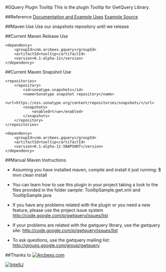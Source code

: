 #GQuery Plugin Tooltip
This is the plugin Tooltip for GwtQuery Library.

##Reference
[Documentation and Example Uses](http://arcbees.github.com/ArcBees-GQuery-Plugins/tooltip/)
[Example Source](https://github.com/ArcBees/ArcBees-GQuery-Plugins/tree/master/tooltip-sample/src/main/java/com/arcbees/gquery/tooltip/client)

##Maven Use
Use our snapshots repository until we release

##Current Maven Release Use
```
<dependency>
    <groupId>com.arcbees.gquery</groupId>
    <artifactId>tooltip</artifactId>
    <version>0.1-alpha-11</version>
</dependency>
```

##Current Maven Snapshot Use
```
<repositories>
    <repository>
        <id>sonatype.snapshots</id>
        <name>Sonatype snapshot repository</name>
        <url>https://oss.sonatype.org/content/repositories/snapshots/</url>
        <snapshots>
            <enabled>true</enabled>
        </snapshots>
    </repository>
</repositories>

<dependency>
    <groupId>com.arcbees.gquery</groupId>
    <artifactId>tooltip</artifactId>
    <version>0.1-alpha-11-SNAPSHOT</version>
</dependency>
```

##Manual Maven Instructions

- Assuming you have installed maven, compile and install it just running:
$ mvn clean install

- You can learn how to use this plugin in your project taking a look to
the files provided in the folder sample:
TooltipSample.gwt.xml and TooltipSample.java

- If you have any problems related with the plugin or you need a new 
feature, please use the project issue system
http://code.google.com/p/gwtquery/issues/list

- If your problems are related with the gwtquery library, use the gwtquery site:
http://code.google.com/p/gwtquery/issues/list

- To ask questions, use the gwtquery mailing list:
http://groups.google.com/group/gwtquery

##Thanks to
[![Arcbees.com](http://arcbees-ads.appspot.com/images/1.png)](http://arcbees.com)

[![IntelliJ](https://lh6.googleusercontent.com/--QIIJfKrjSk/UJJ6X-UohII/AAAAAAAAAVM/cOW7EjnH778/s800/banner_IDEA.png)](http://www.jetbrains.com/idea/index.html)


